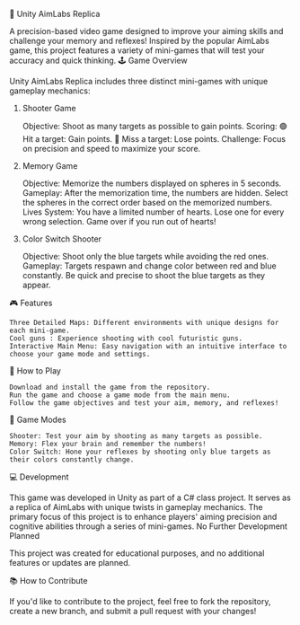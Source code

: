 🎯 Unity AimLabs Replica

A precision-based video game designed to improve your aiming skills and challenge your memory and reflexes! Inspired by the popular AimLabs game, this project features a variety of mini-games that will test your accuracy and quick thinking.
🕹️ Game Overview

Unity AimLabs Replica includes three distinct mini-games with unique gameplay mechanics:
1. Shooter Game

    Objective: Shoot as many targets as possible to gain points.
    Scoring:
        🟢 Hit a target: Gain points.
        🔴 Miss a target: Lose points.
    Challenge: Focus on precision and speed to maximize your score.

2. Memory Game

    Objective: Memorize the numbers displayed on spheres in 5 seconds.
    Gameplay:
        After the memorization time, the numbers are hidden.
        Select the spheres in the correct order based on the memorized numbers.
    Lives System: You have a limited number of hearts. Lose one for every wrong selection. Game over if you run out of hearts!

3. Color Switch Shooter

    Objective: Shoot only the blue targets while avoiding the red ones.
    Gameplay:
        Targets respawn and change color between red and blue constantly.
        Be quick and precise to shoot the blue targets as they appear.

🎮 Features

    Three Detailed Maps: Different environments with unique designs for each mini-game.
    Cool guns : Experience shooting with cool futuristic guns.
    Interactive Main Menu: Easy navigation with an intuitive interface to choose your game mode and settings.

🚀 How to Play

    Download and install the game from the repository.
    Run the game and choose a game mode from the main menu.
    Follow the game objectives and test your aim, memory, and reflexes!

🎯 Game Modes

    Shooter: Test your aim by shooting as many targets as possible.
    Memory: Flex your brain and remember the numbers!
    Color Switch: Hone your reflexes by shooting only blue targets as their colors constantly change.

💻 Development

This game was developed in Unity as part of a C# class project. It serves as a replica of AimLabs with unique twists in gameplay mechanics. The primary focus of this project is to enhance players' aiming precision and cognitive abilities through a series of mini-games.
No Further Development Planned

This project was created for educational purposes, and no additional features or updates are planned.

📚 How to Contribute

If you'd like to contribute to the project, feel free to fork the repository, create a new branch, and submit a pull request with your changes!
